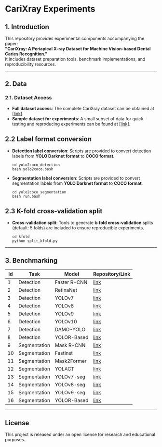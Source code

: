 # CariXray Experiments

## 1. Introduction
This repository provides experimental components accompanying the paper:  
**"CariXray: A Periapical X-ray Dataset for Machine Vision-based Dental Caries Recognition."**  
It includes dataset preparation tools, benchmark implementations, and reproducibility resources.

---

## 2. Data

### 2.1. Dataset Access
- **Full dataset access**: The complete CariXray dataset can be obtained at [[link](https://drive.google.com/drive/folders/14Km_y3JvuJesQtbDPFqSZhu2Zgv7xzS9?usp=sharing)].  
- **Sample dataset for experiments**: A small subset of data for quick testing and reproducing experiments can be found at [[link](https://drive.google.com/drive/folders/1Nfj7m_PDUWAgBbEPD3lBJHHklNhpZaTv?usp=sharing)].  

## 2.2 Label format conversion
- **Detection label conversion**: Scripts are provided to convert detection labels from **YOLO Darknet format** to **COCO format**.
    ```
    cd yolo2coco_detection
    bash yolo2coco.bash
    ```


- **Segmentation label conversion**: Scripts are provided to convert segmentation labels from **YOLO Darknet format** to **COCO format**.
    ```
    cd yolo2coco_segmentation
    bash run.bash
    ```


## 2.3 K-fold cross-validation split
- **Cross-validation split**: Tools to generate **k-fold cross-validation** splits (default: 5 folds) are included to ensure reproducible experiments.  
    ```
    cd kfold
    python split_kfold.py
    ```

---

## 3. Benchmarking

| Id | Task        | Model       | Repository/Link |
|----|-------------|-------------|-----------------|
| 1  | Detection   | Faster R-CNN| [link](https://github.com/facebookresearch/detectron2)                 |
| 2  | Detection   | RetinaNet   | [link](https://github.com/facebookresearch/detectron2)                 |
| 3  | Detection   | YOLOv7      | [link](https://github.com/WongKinYiu/yolov7)                |
| 4  | Detection   | YOLOv8      | [link](https://github.com/ultralytics/ultralytics)               |
| 5  | Detection   | YOLOv9      | [link](https://github.com/WongKinYiu/yolov9)                |
| 6  | Detection   | YOLOv10     | [link](https://github.com/ultralytics/ultralytics)                |
| 7  | Detection   | DAMO-YOLO   | [link](https://github.com/tinyvision/DAMO-YOLO)                |
| 8  | Detection   | YOLOR-Based | [link](https://github.com/WongKinYiu/yolov9)                |
| 9  | Segmentation| Mask R-CNN  | [link](https://github.com/facebookresearch/detectron2)                 |
| 10 | Segmentation| FastInst    | [link](https://github.com/junjiehe96/FastInst)                |
| 11 | Segmentation| Mask2Former | [link](https://github.com/open-mmlab/mmdetection/tree/master/configs/mask2former)                |
| 12 | Segmentation| YOLACT      | [link](https://github.com/dbolya/yolact)                |
| 13 | Segmentation| YOLOv7-seg  | [link](https://github.com/RizwanMunawar/yolov7-segmentation)                |
| 14 | Segmentation| YOLOv8-seg  | [link](https://github.com/ultralytics/ultralytics)                |
| 15 | Segmentation| YOLOv9-seg  | [link](https://github.com/WongKinYiu/yolov9)                |
| 16 | Segmentation| YOLOR-Based | [link](https://github.com/WongKinYiu/yolov9)                |


---

## License
This project is released under an open license for research and educational purposes.
